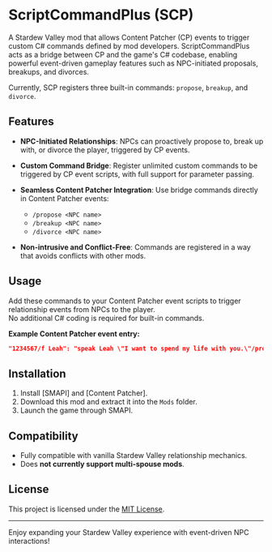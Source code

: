 # ScriptCommandPlus (SCP)

A Stardew Valley mod that allows Content Patcher (CP) events to trigger custom C# commands defined by mod developers. ScriptCommandPlus acts as a bridge between CP and the game's C# codebase, enabling powerful event-driven gameplay features such as NPC-initiated proposals, breakups, and divorces.

Currently, SCP registers three built-in commands: `propose`, `breakup`, and `divorce`.

## Features

* **NPC-Initiated Relationships**: NPCs can proactively propose to, break up with, or divorce the player, triggered by CP events.
* **Custom Command Bridge**: Register unlimited custom commands to be triggered by CP event scripts, with full support for parameter passing.
* **Seamless Content Patcher Integration**: Use bridge commands directly in Content Patcher events:

  * `/propose <NPC name>`
  * `/breakup <NPC name>`
  * `/divorce <NPC name>`

* **Non-intrusive and Conflict-Free**: Commands are registered in a way that avoids conflicts with other mods.

## Usage

Add these commands to your Content Patcher event scripts to trigger relationship events from NPCs to the player.  
No additional C# coding is required for built-in commands.

**Example Content Patcher event entry:**
```json
"1234567/f Leah": "speak Leah \"I want to spend my life with you.\"/propose Leah/end"
````

## Installation

1. Install [SMAPI] and [Content Patcher].
2. Download this mod and extract it into the `Mods` folder.
3. Launch the game through SMAPI.

## Compatibility

* Fully compatible with vanilla Stardew Valley relationship mechanics.
* Does **not currently support multi-spouse mods**.

## License

This project is licensed under the [MIT License](LICENSE).

---

Enjoy expanding your Stardew Valley experience with event-driven NPC interactions!

